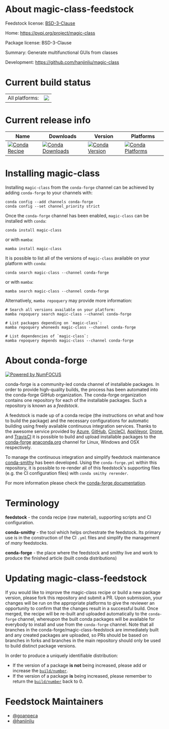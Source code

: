 About magic-class-feedstock
===========================

Feedstock license: [BSD-3-Clause](https://github.com/conda-forge/magic-class-feedstock/blob/main/LICENSE.txt)

Home: https://pypi.org/project/magic-class

Package license: BSD-3-Clause

Summary: Generate multifunctional GUIs from classes

Development: https://github.com/hanjinliu/magic-class

Current build status
====================


<table><tr><td>All platforms:</td>
    <td>
      <a href="https://dev.azure.com/conda-forge/feedstock-builds/_build/latest?definitionId=15473&branchName=main">
        <img src="https://dev.azure.com/conda-forge/feedstock-builds/_apis/build/status/magic-class-feedstock?branchName=main">
      </a>
    </td>
  </tr>
</table>

Current release info
====================

| Name | Downloads | Version | Platforms |
| --- | --- | --- | --- |
| [![Conda Recipe](https://img.shields.io/badge/recipe-magic--class-green.svg)](https://anaconda.org/conda-forge/magic-class) | [![Conda Downloads](https://img.shields.io/conda/dn/conda-forge/magic-class.svg)](https://anaconda.org/conda-forge/magic-class) | [![Conda Version](https://img.shields.io/conda/vn/conda-forge/magic-class.svg)](https://anaconda.org/conda-forge/magic-class) | [![Conda Platforms](https://img.shields.io/conda/pn/conda-forge/magic-class.svg)](https://anaconda.org/conda-forge/magic-class) |

Installing magic-class
======================

Installing `magic-class` from the `conda-forge` channel can be achieved by adding `conda-forge` to your channels with:

```
conda config --add channels conda-forge
conda config --set channel_priority strict
```

Once the `conda-forge` channel has been enabled, `magic-class` can be installed with `conda`:

```
conda install magic-class
```

or with `mamba`:

```
mamba install magic-class
```

It is possible to list all of the versions of `magic-class` available on your platform with `conda`:

```
conda search magic-class --channel conda-forge
```

or with `mamba`:

```
mamba search magic-class --channel conda-forge
```

Alternatively, `mamba repoquery` may provide more information:

```
# Search all versions available on your platform:
mamba repoquery search magic-class --channel conda-forge

# List packages depending on `magic-class`:
mamba repoquery whoneeds magic-class --channel conda-forge

# List dependencies of `magic-class`:
mamba repoquery depends magic-class --channel conda-forge
```


About conda-forge
=================

[![Powered by
NumFOCUS](https://img.shields.io/badge/powered%20by-NumFOCUS-orange.svg?style=flat&colorA=E1523D&colorB=007D8A)](https://numfocus.org)

conda-forge is a community-led conda channel of installable packages.
In order to provide high-quality builds, the process has been automated into the
conda-forge GitHub organization. The conda-forge organization contains one repository
for each of the installable packages. Such a repository is known as a *feedstock*.

A feedstock is made up of a conda recipe (the instructions on what and how to build
the package) and the necessary configurations for automatic building using freely
available continuous integration services. Thanks to the awesome service provided by
[Azure](https://azure.microsoft.com/en-us/services/devops/), [GitHub](https://github.com/),
[CircleCI](https://circleci.com/), [AppVeyor](https://www.appveyor.com/),
[Drone](https://cloud.drone.io/welcome), and [TravisCI](https://travis-ci.com/)
it is possible to build and upload installable packages to the
[conda-forge](https://anaconda.org/conda-forge) [anaconda.org](https://anaconda.org/)
channel for Linux, Windows and OSX respectively.

To manage the continuous integration and simplify feedstock maintenance
[conda-smithy](https://github.com/conda-forge/conda-smithy) has been developed.
Using the ``conda-forge.yml`` within this repository, it is possible to re-render all of
this feedstock's supporting files (e.g. the CI configuration files) with ``conda smithy rerender``.

For more information please check the [conda-forge documentation](https://conda-forge.org/docs/).

Terminology
===========

**feedstock** - the conda recipe (raw material), supporting scripts and CI configuration.

**conda-smithy** - the tool which helps orchestrate the feedstock.
                   Its primary use is in the construction of the CI ``.yml`` files
                   and simplify the management of *many* feedstocks.

**conda-forge** - the place where the feedstock and smithy live and work to
                  produce the finished article (built conda distributions)


Updating magic-class-feedstock
==============================

If you would like to improve the magic-class recipe or build a new
package version, please fork this repository and submit a PR. Upon submission,
your changes will be run on the appropriate platforms to give the reviewer an
opportunity to confirm that the changes result in a successful build. Once
merged, the recipe will be re-built and uploaded automatically to the
`conda-forge` channel, whereupon the built conda packages will be available for
everybody to install and use from the `conda-forge` channel.
Note that all branches in the conda-forge/magic-class-feedstock are
immediately built and any created packages are uploaded, so PRs should be based
on branches in forks and branches in the main repository should only be used to
build distinct package versions.

In order to produce a uniquely identifiable distribution:
 * If the version of a package **is not** being increased, please add or increase
   the [``build/number``](https://docs.conda.io/projects/conda-build/en/latest/resources/define-metadata.html#build-number-and-string).
 * If the version of a package **is** being increased, please remember to return
   the [``build/number``](https://docs.conda.io/projects/conda-build/en/latest/resources/define-metadata.html#build-number-and-string)
   back to 0.

Feedstock Maintainers
=====================

* [@goanpeca](https://github.com/goanpeca/)
* [@hanjinliu](https://github.com/hanjinliu/)

